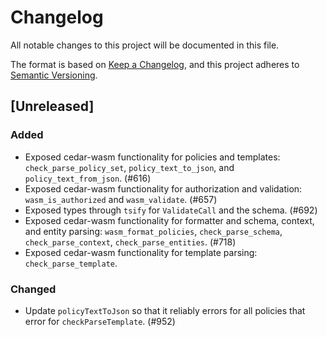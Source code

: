 # Changelog

All notable changes to this project will be documented in this file.

The format is based on [Keep a Changelog](https://keepachangelog.com/en/1.0.0/),
and this project adheres to [Semantic Versioning](https://semver.org/spec/v2.0.0.html).

## [Unreleased]

### Added

- Exposed cedar-wasm functionality for policies and templates: `check_parse_policy_set`,
  `policy_text_to_json`, and `policy_text_from_json`. (#616)
- Exposed cedar-wasm functionality for authorization and validation: `wasm_is_authorized`
  and `wasm_validate`. (#657)
- Exposed types through `tsify` for `ValidateCall` and the schema. (#692)
- Exposed cedar-wasm functionality for formatter and schema, context, and entity parsing: `wasm_format_policies`, `check_parse_schema`, `check_parse_context`, `check_parse_entities`. (#718)
- Exposed cedar-wasm functionality for template parsing: `check_parse_template`.

### Changed

- Update `policyTextToJson` so that it reliably errors for all policies that
  error for `checkParseTemplate`. (#952)

